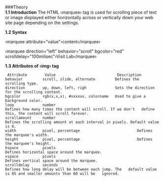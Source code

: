 ###Theory<br>
<b>1.1 Introduction</b>
The HTML ‹marquee› tag is used for scrolling piece of text or image displayed either horizontally across or vertically down your web site page depending on the settings.


<b>1.2 Syntax</b>


‹marquee attribute="value"›content‹/marquee›

‹marquee direction="left" behavior="scroll" bgcolor="red" scrolldelay="100milisec"›Visit Lab‹/marquee›


<b>1.3 Attributes of ‹img› tag</b>

 	 Attribute        Value                            Description
  	behavior         scroll, slide, alternate         Defines the scrolling type.
  	direction        up, down, left, righ             Sets the direction for the scrolling content.
  	bgcolor          rgb(x,x,x), #xxxxxx, colorname   Used to give a background color.
  	loop             number							                    Defines how many times the content will scroll. If we don't   define this, the content will scroll forever.
  	scrollamount     number							                    Defines the scrolling amount at each interval in pixels. Default value is 6.
  	width            pixel, percentage				            Defines the marquee's width.
  	height           pixel, percentage				            Defines the marquee's height.
  	hspace           pixels							                    Defines horizontal space around the marquee.
  	vspace           pixels							                    Defines vertical space around the marquee.
  	scrolldelay      seconds							                   Defines how long delay will be between each jump. The   default value is 85 and smaller amounts than 60 will be   ignored.

 
    	
  	 
  	  
  
  
